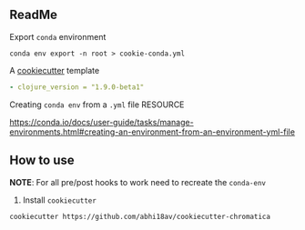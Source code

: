 ## ReadMe

Export `conda` environment

```
conda env export -n root > cookie-conda.yml

```




A [cookiecutter](http://cookiecutter.readthedocs.io/en/latest/readme.html) template

```yaml
- clojure_version = "1.9.0-beta1"

```



Creating `conda env` from a `.yml` file
RESOURCE

https://conda.io/docs/user-guide/tasks/manage-environments.html#creating-an-environment-from-an-environment-yml-file


## How to use

**NOTE**: For all pre/post hooks to work need to recreate the `conda-env`

1. Install `cookiecutter` 

```sh
cookiecutter https://github.com/abhi18av/cookiecutter-chromatica

```




